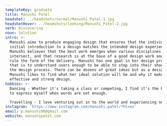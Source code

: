 ```yaml
---
templateKey: graduate
title: Manushi Patel
headshot: ../headshots/normal/Manushi_Patel-1.jpg
headshotHover: ../headshots/looking/Manushi_Patel-2.jpg
verb: Discovering
noun: Solution
intro: >-
  Manushi aims to produce engaging design that ensures that the individual’s
  initial introduction to a design matches the intended design experience.
  Manushi believes that the best work emerges when various disciplines
  intersect, and that research is at the base of a good design work and should
  rule the form of the delivery. Manushi has one goal in her design process and
  that is to understand users enough to be able to step into their shoes during
  the design process. There can be dozens of great ideas but as a designer,
  Manushi likes to find what her ideal solution will be and why it makes for an
  effective and strong design. 
hobbies: >-
  Dancing - Whether it's taking a class or competing, I find it's the best way
  to express myself when words are not enough.

  Travelling - I love venturing out in to the world and experiencing new things.
instagram: 'https://www.instagram.com/manushi.patel/?hl=en'
email: p.manushi96@gmail.com
website: manushipatel.com
---
```


